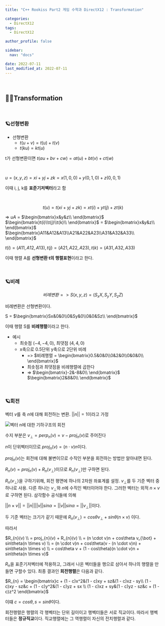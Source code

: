 ```yaml
---
title: "C++ Rookiss Part2 게임 수학과 DirectX12 : Transformation"

categories:
  - DirectX12
tags:
  - DirectX12

author_profile: false

sidebar:
  nav: "docs"

date: 2022-07-11
last_modified_at: 2022-07-11
---
```


<br>


## 🙇‍♀️Transformation


<br>


### 🪐선형변환


* 선형변환
  - $t(u + v) = t(u) + t(v)$
  - $t(ku) = kt(u)$

t가 선형변환이면 $t(au + bv +cw) = at(u) + bt(v) + ct(w)$

<br>

$u = (x,y,z) = xi + yj + zk = x(1,0,0) + y(0,1,0) + z(0,0,1)$

이때 i, j, k를 **표준기저벡터**라고 함

<br>

$$t(u) = t(xi + yj + zk) = xt(i) + yt(j) + zt(k)$$

=> $uA$ = $\begin{bmatrix}x&y&z\\ \end{bmatrix}$ $\begin{bmatrix}t(i)\\t(j)\\t(k)\\ \end{bmatrix}$  = $\begin{bmatrix}x&y&z\\ \end{bmatrix}$ $\begin{bmatrix}A11&A12&A13\\A21&A22&A23\\A31&A32&A33\\ \end{bmatrix}$

$t(i) = (A11, A12, A13), t(j) = (A21, A22, A23), t(k) = (A31, A32, A33)$

이때 행렬 A를 **선형변환 t의 행렬표현**이라고 한다.

<br>

### 🪐비례

$$비례변환 => S(x,y,z) = (S_{x}X, S_{y}Y, S_{z}Z)$$

비례변환은 선형변환이다.

S = $\begin{bmatrix}Sx&0&0\\0&Sy&0\\0&0&Sz\\ \end{bmatrix}$ 

이때 행렬 S를 **비례행렬**이라고 한다.

* 예시
  - 최솟점 $(-4, -4, 0)$, 최댓점 $(4, 4, 0)$
  - x축으로 0.5단위 y축으로 2단위 비례
    - => $비례행렬 = \begin{bmatrix}0.5&0&0\\0&2&0\\0&0&0\\ \end{bmatrix}$
    - 최솟점과 최댓점을 비례행렬에 곱한다
    - => $\begin{bmatrix}-2&-8&0\\ \end{bmatrix}$ $\begin{bmatrix}2&8&0\\ \end{bmatrix}$

<br>

### 🪐회전

벡터 $v$를 축 $n$에 대해 회전하는 변환. $||n|| = 1$이라고 가정

![벡터 n에 대한 기하구조의 회전](https://user-images.githubusercontent.com/86364202/178959623-795ec309-09f9-4f66-9592-d47b49331e92.jpg)

수지 부분은 $v_{\bot} = perp_{n}(v) = v - proj_{n}(v)$로 주어진다

$n$이 단위벡터이므로 $proj_{n}(v) = (n \cdot v)n$이다.

$proj_{n}(v)$는 회전에 대해 불변이므로 수직인 부분을 회전하는 방법만 알아내면 된다.

$R_{n}(v) = proj_{n}(v) + R_{n}(v_{\bot})$이므로 $R_{n}(v_{\bot})$만 구하면 된다.

$R_{n}(v_{\bot})$을 구하기위해, 회전 평면에 하나의 2차원 좌표계를 설정.
$v_{\bot}$를 두 기준 벡터 중 하나로 사용. 다른 하나는 $v_{\bot}$와 $n$에 수직인 벡터이어야 한다. 그러한 벡터는 외적 $n \times v$로 구하면 된다. 삼각함수 공식들에 의해

$\vert\vert n \times v \vert\vert = ||n|| ||v|| sin\alpha = \vert\vert v \vert\vert sin\alpha = \vert\vert v_{\bot} \vert\vert$이다.

두 기준 벡터는 크기가 같기 때문에 $R_{n}(v_{\bot}) = cos\theta v_{\bot} + sin\theta(n \times v)$ 이다.

따라서

$R_{n}(v) \\ = proj_{n}(v) + R_{n}(v) \\ = (n \cdot v)n + cos\theta v_{\bot} + sin\theta(n \times v) \\ = (n \cdot v)n + cos\theta(v - (n \cdot v)n) + sin\theta(n \times v) \\ = cos\theta v + (1 - cos\theta)(n \cdot v)n + sin\theta(n \times v)$

$R_{n}$을 표준기저벡터에 적용하고, 그래서 나온 벡터들을 행으로 삼아서 하나의 행렬을 만들면 구할수 있다. 최종 결과인 **회전행렬**은 다음과 같다.

$R_{n} = \begin{bmatrix}c + (1 - c)x^2&(1 - c)xy + sz&(1 - c)xz - sy\\ (1 - c)xy - sz&c + (1 - c)y^2&(1 - c)yz + sx \\ (1 - c)xz + sy&(1 - c)yz - sz&c + (1 - c)z^2 \end{bmatrix}$ 

이떄 $c = cos\theta, s = sin\theta$이다.

회전행렬은 행렬의 각 행벡터는 단위 길이이고 행벡터들은 서로 직교이다. 따라서 행벡터들은 **정규직교**이다. 직교행렬에는 그 역행렬이 자신의 전치행렬과 같다.

